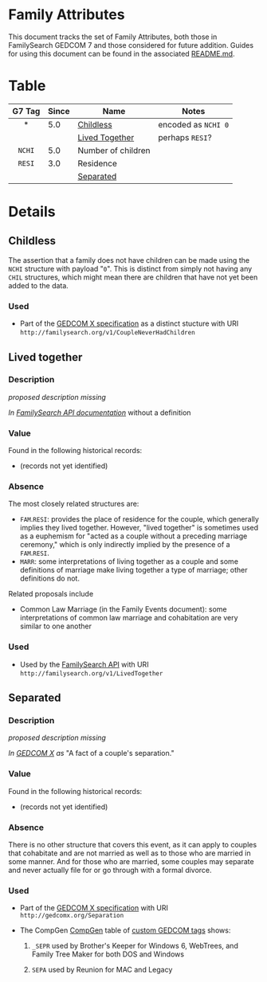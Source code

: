 # Family Attributes

This document tracks the set of Family Attributes, both those in FamilySearch GEDCOM 7 and those considered for future addition.
Guides for using this document can be found in the associated [README.md](README.md).

# Table

| G7 Tag | Since | Name | Notes |
|:------:|-------|------|-------|
| \*     | 5.0 | [Childless](#childless) | encoded as `NCHI 0` |
| | | [Lived Together](#lived-together) | perhaps `RESI`? |
| `NCHI` | 5.0 | Number of children | |
| `RESI` | 3.0 | Residence | |
| | | [Separated](#separated) | |

# Details

## Childless

The assertion that a family does not have children can be made using the `NCHI` structure with payload "`0`".
This is distinct from simply not having any `CHIL` structures,
which might mean there are children that have not yet been added to the data.

### Used

- Part of the [GEDCOM X specification](https://github.com/FamilySearch/gedcomx/blob/master/specifications/fact-types-specification.md) as a distinct stucture with URI `http://familysearch.org/v1/CoupleNeverHadChildren`

## Lived together

### Description

*proposed description missing*

*In [FamilySearch API documentation](https://www.familysearch.org/developers/docs/guides/facts)* without a definition

### Value

Found in the following historical records:

- (records not yet identified)

### Absence

The most closely related structures are:

- `FAM`.`RESI`: provides the place of residence for the couple, which generally implies they lived together. However, "lived together" is sometimes used as a euphemism for "acted as a couple without a preceding marriage ceremony," which is only indirectly implied by the presence of a `FAM`.`RESI`.
- `MARR`: some interpretations of living together as a couple and some definitions of marriage make living together a type of marriage; other definitions do not.

Related proposals include

- Common Law Marriage (in the Family Events document): some interpretations of common law marriage and cohabitation are very similar to one another


### Used

- Used by the [FamilySearch API](https://www.familysearch.org/developers/docs/guides/facts) with URI `http://familysearch.org/v1/LivedTogether`

## Separated

### Description

*proposed description missing*

*In [GEDCOM X](https://github.com/FamilySearch/gedcomx/blob/master/specifications/fact-types-specification.md) as* "A fact of a couple's separation."

### Value

Found in the following historical records:

- (records not yet identified)

### Absence

There is no other structure that covers this event, as it can apply to couples that cohabitate
and are not married as well as to those who are married in some manner. And for those who are
married, some couples may separate and never actually file for or go through with a formal divorce.

### Used

- Part of the [GEDCOM X specification](https://github.com/FamilySearch/gedcomx/blob/master/specifications/fact-types-specification.md) with URI `http://gedcomx.org/Separation`

- The CompGen [CompGen](https://www.compgen.de/) table of [custom GEDCOM tags](https://wiki.genealogy.net/GEDCOM/_Nutzerdef-Tag) shows:

    1. `_SEPR` used by Brother's Keeper for Windows 6, WebTrees, and Family Tree Maker for both DOS and Windows

    2. `SEPA` used by Reunion for MAC and Legacy
